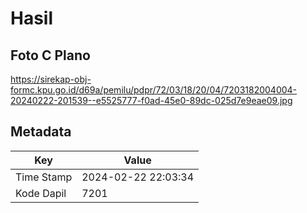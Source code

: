 # Hasil

## Foto C Plano

https://sirekap-obj-formc.kpu.go.id/d69a/pemilu/pdpr/72/03/18/20/04/7203182004004-20240222-201539--e5525777-f0ad-45e0-89dc-025d7e9eae09.jpg


## Metadata

| Key        | Value               |
| ---------- | ------------------- |
| Time Stamp | 2024-02-22 22:03:34 |
| Kode Dapil | 7201                |



